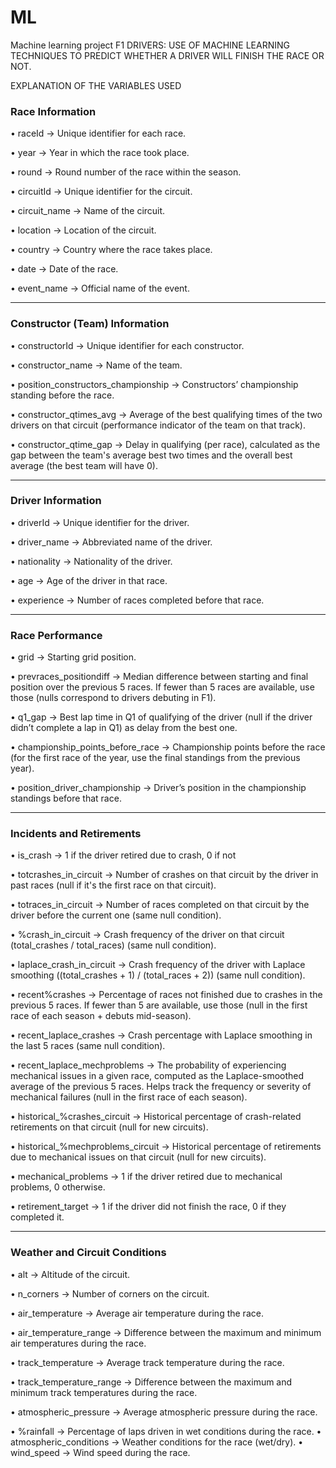 # ML
Machine learning project
F1 DRIVERS: USE OF MACHINE LEARNING TECHNIQUES TO PREDICT WHETHER A DRIVER WILL FINISH THE RACE OR NOT.

EXPLANATION OF THE VARIABLES USED

### Race Information

•	raceId → Unique identifier for each race.

•	year → Year in which the race took place.

•	round → Round number of the race within the season.

•	circuitId → Unique identifier for the circuit.

•	circuit_name → Name of the circuit.

•	location → Location of the circuit.

•	country → Country where the race takes place.

•	date → Date of the race.

•	event_name → Official name of the event.
________________________________________
### Constructor (Team) Information

•	constructorId → Unique identifier for each constructor.

•	constructor_name → Name of the team.

•	position_constructors_championship → Constructors’ championship standing before the race.

•	constructor_qtimes_avg → Average of the best qualifying times of the two drivers on that circuit (performance indicator of the team on that track).

•	constructor_qtime_gap → Delay in qualifying (per race), calculated as the gap between the team's average best two times and the overall best average (the best team will have 0).
________________________________________
### Driver Information

•	driverId → Unique identifier for the driver.

•	driver_name → Abbreviated name of the driver.

•	nationality → Nationality of the driver.

•	age → Age of the driver in that race.

•	experience → Number of races completed before that race.
________________________________________
### Race Performance

•	grid → Starting grid position.

•	prevraces_positiondiff → Median difference between starting and final position over the previous 5 races. If fewer than 5 races are available, use those (nulls correspond to drivers debuting in F1).

•	q1_gap → Best lap time in Q1 of qualifying of the driver (null if the driver didn’t complete a lap in Q1) as delay from the best one.

•	championship_points_before_race → Championship points before the race (for the first race of the year, use the final standings from the previous year).

•	position_driver_championship → Driver’s position in the championship standings before that race.
________________________________________
### Incidents and Retirements

•	is_crash → 1 if the driver retired due to crash, 0 if not

•	totcrashes_in_circuit → Number of crashes on that circuit by the driver in past races (null if it's the first race on that circuit).

•	totraces_in_circuit → Number of races completed on that circuit by the driver before the current one (same null condition).

•	%crash_in_circuit → Crash frequency of the driver on that circuit (total_crashes / total_races) (same null condition).

•	laplace_crash_in_circuit → Crash frequency of the driver with Laplace smoothing ((total_crashes + 1) / (total_races + 2)) (same null condition).

•	recent%crashes → Percentage of races not finished due to crashes in the previous 5 races. If fewer than 5 are available, use those (null in the first race of each season + debuts mid-season).

•	recent_laplace_crashes → Crash percentage with Laplace smoothing in the last 5 races (same null condition).

•	recent_laplace_mechproblems → The probability of experiencing mechanical issues in a given race, computed as the Laplace-smoothed average of the previous 5 races. Helps track the frequency or severity of mechanical failures (null in the first race of each season).

•	historical_%crashes_circuit → Historical percentage of crash-related retirements on that circuit (null for new circuits).

•	historical_%mechproblems_circuit → Historical percentage of retirements due to mechanical issues on that circuit (null for new circuits).

•	mechanical_problems → 1 if the driver retired due to mechanical problems, 0 otherwise.

•	retirement_target → 1 if the driver did not finish the race, 0 if they completed it.
________________________________________
###  Weather and Circuit Conditions

•	alt → Altitude of the circuit.

•	n_corners → Number of corners on the circuit.

•	air_temperature → Average air temperature during the race.

•	air_temperature_range → Difference between the maximum and minimum air temperatures during the race.

•	track_temperature → Average track temperature during the race.

•	track_temperature_range → Difference between the maximum and minimum track temperatures during the race.

•	atmospheric_pressure → Average atmospheric pressure during the race.

•	%rainfall → Percentage of laps driven in wet conditions during the race.
•	atmospheric_conditions → Weather conditions for the race (wet/dry).
•	wind_speed → Wind speed during the race.

